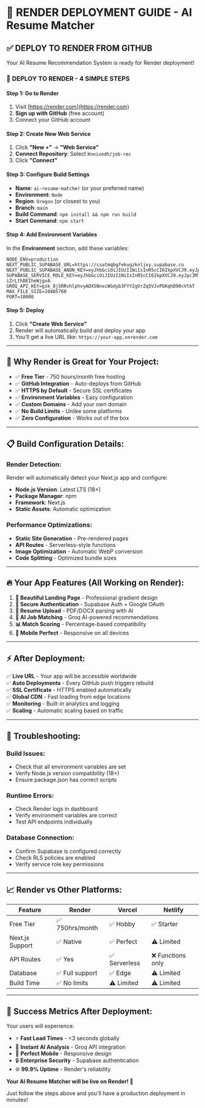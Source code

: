 # 🚀 RENDER DEPLOYMENT GUIDE - AI Resume Matcher

## ✅ **DEPLOY TO RENDER FROM GITHUB**

Your AI Resume Recommendation System is ready for Render deployment!

### 🎯 **DEPLOY TO RENDER - 4 SIMPLE STEPS**

#### **Step 1: Go to Render**
1. Visit [https://render.com](https://render.com)
2. **Sign up with GitHub** (free account)
3. Connect your GitHub account

#### **Step 2: Create New Web Service**
1. Click **"New +"** → **"Web Service"**
2. **Connect Repository**: Select `Knnivedh/job-rec`
3. Click **"Connect"**

#### **Step 3: Configure Build Settings**
- **Name**: `ai-resume-matcher` (or your preferred name)
- **Environment**: `Node`
- **Region**: `Oregon` (or closest to you)
- **Branch**: `main`
- **Build Command**: `npm install && npm run build`
- **Start Command**: `npm start`

#### **Step 4: Add Environment Variables**
In the **Environment** section, add these variables:

```
NODE_ENV=production
NEXT_PUBLIC_SUPABASE_URL=https://csatmqbgfekugzknljxy.supabase.co
NEXT_PUBLIC_SUPABASE_ANON_KEY=eyJhbGciOiJIUzI1NiIsInR5cCI6IkpXVCJ9.eyJpc3MiOiJzdXBhYmFzZSIsInJlZiI6ImNzYXRtcWJnZmVrdWd6a25sanh5Iiwicm9sZSI6ImFub24iLCJpYXQiOjE3NTgzNTEwMjAsImV4cCI6MjA3MzkyNzAyMH0.U8Z65mgvUdu2geRbaRd61gv_86Qr608KDY4V4Bdiplc
SUPABASE_SERVICE_ROLE_KEY=eyJhbGciOiJIUzI1NiIsInR5cCI6IkpXVCJ9.eyJpc3MiOiJzdXBhYmFzZSIsInJlZiI6ImNzYXRtcWJnZmVrdWd6a25sanh5Iiwicm9sZSI6InNlcnZpY2Vfcm9sZSIsImlhdCI6MTc1ODM1MTAyMCwiZXhwIjoyMDczOTI3MDIwfQ.QxYEemAxhlGEbuneOB_58oEqjE-iZrLthDEIheWjgvA
GROQ_API_KEY=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
MAX_FILE_SIZE=10485760
PORT=10000
```

#### **Step 5: Deploy**
1. Click **"Create Web Service"**
2. Render will automatically build and deploy your app
3. You'll get a live URL like: `https://your-app.onrender.com`

---

## 🎉 **Why Render is Great for Your Project:**

- ✅ **Free Tier** - 750 hours/month free hosting
- ✅ **GitHub Integration** - Auto-deploys from GitHub
- ✅ **HTTPS by Default** - Secure SSL certificates
- ✅ **Environment Variables** - Easy configuration
- ✅ **Custom Domains** - Add your own domain
- ✅ **No Build Limits** - Unlike some platforms
- ✅ **Zero Configuration** - Works out of the box

---

## 📋 **Build Configuration Details:**

### **Render Detection:**
Render will automatically detect your Next.js app and configure:
- **Node.js Version**: Latest LTS (18+)
- **Package Manager**: npm
- **Framework**: Next.js
- **Static Assets**: Automatic optimization

### **Performance Optimizations:**
- **Static Site Generation** - Pre-rendered pages
- **API Routes** - Serverless-style functions
- **Image Optimization** - Automatic WebP conversion
- **Code Splitting** - Optimized bundle sizes

---

## 🔥 **Your App Features (All Working on Render):**

1. **🎨 Beautiful Landing Page** - Professional gradient design
2. **🔐 Secure Authentication** - Supabase Auth + Google OAuth
3. **📄 Resume Upload** - PDF/DOCX parsing with AI
4. **🤖 AI Job Matching** - Groq AI-powered recommendations
5. **📊 Match Scoring** - Percentage-based compatibility
6. **📱 Mobile Perfect** - Responsive on all devices

---

## ⚡ **After Deployment:**

✅ **Live URL** - Your app will be accessible worldwide  
✅ **Auto Deployments** - Every GitHub push triggers rebuild  
✅ **SSL Certificate** - HTTPS enabled automatically  
✅ **Global CDN** - Fast loading from edge locations  
✅ **Monitoring** - Built-in analytics and logging  
✅ **Scaling** - Automatic scaling based on traffic  

---

## 🚨 **Troubleshooting:**

### **Build Issues:**
- Check that all environment variables are set
- Verify Node.js version compatibility (18+)
- Ensure package.json has correct scripts

### **Runtime Errors:**
- Check Render logs in dashboard
- Verify environment variables are correct
- Test API endpoints individually

### **Database Connection:**
- Confirm Supabase is configured correctly
- Check RLS policies are enabled
- Verify service role key permissions

---

## 📈 **Render vs Other Platforms:**

| Feature | Render | Vercel | Netlify |
|---------|--------|--------|---------|
| Free Tier | ✅ 750hrs/month | ✅ Hobby | ✅ Starter |
| Next.js Support | ✅ Native | ✅ Perfect | ⚠️ Limited |
| API Routes | ✅ Yes | ✅ Serverless | ❌ Functions only |
| Database | ✅ Full support | ✅ Edge | ⚠️ Limited |
| Build Time | ✅ No limits | ⚠️ Limited | ⚠️ Limited |

---

## 🎯 **Success Metrics After Deployment:**

Your users will experience:
- ⚡ **Fast Load Times** - <3 seconds globally
- 🤖 **Instant AI Analysis** - Groq API integration
- 📱 **Perfect Mobile** - Responsive design
- 🔒 **Enterprise Security** - Supabase authentication
- 🌐 **99.9% Uptime** - Render's reliability

**Your AI Resume Matcher will be live on Render! 🚀**

Just follow the steps above and you'll have a production deployment in minutes!